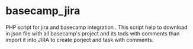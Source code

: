 # basecamp_jira
PHP script for jira and basecamp integration . 
This script help to download in json file with  all basecamp's project and its tods with comments 
than import it into JIRA to create porject and task with comments.

